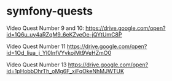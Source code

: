 # symfony-quests

Video Quest Number 9 and 10: 
https://drive.google.com/open?id=1Q6u_uy4aRZqM9_6eKZveOe-jQYtUmC8P

Video Quest Number 11
https://drive.google.com/open?id=1Od_liua_j_YI0lnfVYvkoiMt9VeHZmO0



Video Quest Number 13
https://drive.google.com/open?id=1pHobbDhrTh_oMg6F_xiFqOkeNhMJWTUK

